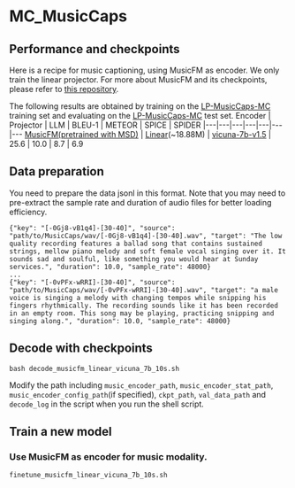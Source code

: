 # MC_MusicCaps

## Performance and checkpoints
Here is a recipe for music captioning, using MusicFM as encoder. We only train the linear projector. For more about MusicFM and its checkpoints, please refer to [this repository](https://github.com/minzwon/musicfm).

The following results are obtained by training on the [LP-MusicCaps-MC](https://huggingface.co/datasets/seungheondoh/LP-MusicCaps-MC) training set and evaluating on the [LP-MusicCaps-MC](https://huggingface.co/datasets/seungheondoh/LP-MusicCaps-MC) test set.
Encoder | Projector | LLM | BLEU-1 | METEOR | SPICE | SPIDER 
|---|---|---|---|---|---|---
[MusicFM(pretrained with MSD)](https://huggingface.co/minzwon/MusicFM/resolve/main/pretrained_msd.pt) | [Linear](https://drive.google.com/file/d/1-9pob6QvJRoq5Dy-LZbiDfF6Q7QRO8Au/view?usp=sharing)(~18.88M) | [vicuna-7b-v1.5](https://huggingface.co/lmsys/vicuna-7b-v1.5) | 25.6 | 10.0 | 8.7 | 6.9


## Data preparation
You need to prepare the data jsonl in this format. Note that you may need to pre-extract the sample rate and duration of audio files for better loading efficiency.
```
{"key": "[-0Gj8-vB1q4]-[30-40]", "source": "path/to/MusicCaps/wav/[-0Gj8-vB1q4]-[30-40].wav", "target": "The low quality recording features a ballad song that contains sustained strings, mellow piano melody and soft female vocal singing over it. It sounds sad and soulful, like something you would hear at Sunday services.", "duration": 10.0, "sample_rate": 48000}
...
{"key": "[-0vPFx-wRRI]-[30-40]", "source": "path/to/MusicCaps/wav/[-0vPFx-wRRI]-[30-40].wav", "target": "a male voice is singing a melody with changing tempos while snipping his fingers rhythmically. The recording sounds like it has been recorded in an empty room. This song may be playing, practicing snipping and singing along.", "duration": 10.0, "sample_rate": 48000}
```

## Decode with checkpoints
```
bash decode_musicfm_linear_vicuna_7b_10s.sh
```
Modify the path including `music_encoder_path`, `music_encoder_stat_path`, `music_encoder_config_path`(if specified), `ckpt_path`, `val_data_path` and `decode_log` in the script when you run the shell script. 

## Train a new model

### Use MusicFM as encoder for music modality.
```
finetune_musicfm_linear_vicuna_7b_10s.sh
```
